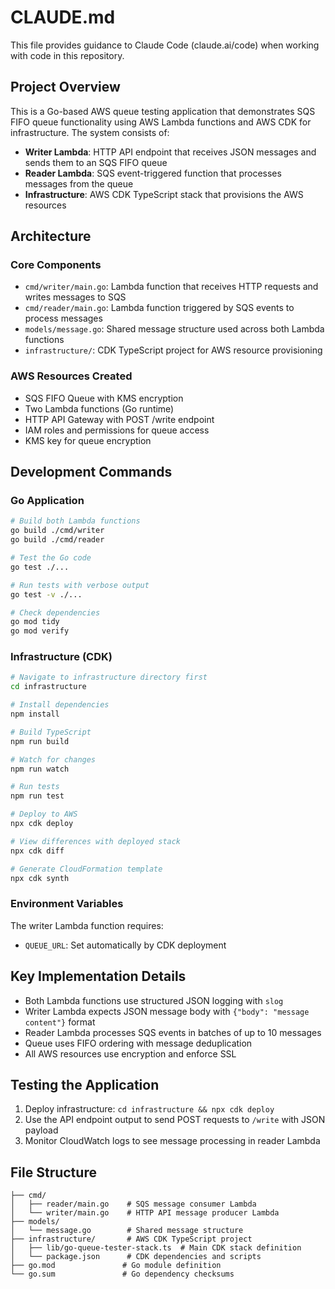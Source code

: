 # CLAUDE.md

This file provides guidance to Claude Code (claude.ai/code) when working with code in this repository.

## Project Overview

This is a Go-based AWS queue testing application that demonstrates SQS FIFO queue functionality using AWS Lambda functions and AWS CDK for infrastructure. The system consists of:

- **Writer Lambda**: HTTP API endpoint that receives JSON messages and sends them to an SQS FIFO queue
- **Reader Lambda**: SQS event-triggered function that processes messages from the queue
- **Infrastructure**: AWS CDK TypeScript stack that provisions the AWS resources

## Architecture

### Core Components

- `cmd/writer/main.go`: Lambda function that receives HTTP requests and writes messages to SQS
- `cmd/reader/main.go`: Lambda function triggered by SQS events to process messages
- `models/message.go`: Shared message structure used across both Lambda functions
- `infrastructure/`: CDK TypeScript project for AWS resource provisioning

### AWS Resources Created

- SQS FIFO Queue with KMS encryption
- Two Lambda functions (Go runtime)
- HTTP API Gateway with POST /write endpoint
- IAM roles and permissions for queue access
- KMS key for queue encryption

## Development Commands

### Go Application

```bash
# Build both Lambda functions
go build ./cmd/writer
go build ./cmd/reader

# Test the Go code
go test ./...

# Run tests with verbose output
go test -v ./...

# Check dependencies
go mod tidy
go mod verify
```

### Infrastructure (CDK)

```bash
# Navigate to infrastructure directory first
cd infrastructure

# Install dependencies
npm install

# Build TypeScript
npm run build

# Watch for changes
npm run watch

# Run tests
npm run test

# Deploy to AWS
npx cdk deploy

# View differences with deployed stack
npx cdk diff

# Generate CloudFormation template
npx cdk synth
```

### Environment Variables

The writer Lambda function requires:
- `QUEUE_URL`: Set automatically by CDK deployment

## Key Implementation Details

- Both Lambda functions use structured JSON logging with `slog`
- Writer Lambda expects JSON message body with `{"body": "message content"}` format
- Reader Lambda processes SQS events in batches of up to 10 messages
- Queue uses FIFO ordering with message deduplication
- All AWS resources use encryption and enforce SSL

## Testing the Application

1. Deploy infrastructure: `cd infrastructure && npx cdk deploy`
2. Use the API endpoint output to send POST requests to `/write` with JSON payload
3. Monitor CloudWatch logs to see message processing in reader Lambda

## File Structure

```
├── cmd/
│   ├── reader/main.go    # SQS message consumer Lambda
│   └── writer/main.go    # HTTP API message producer Lambda
├── models/
│   └── message.go        # Shared message structure
├── infrastructure/       # AWS CDK TypeScript project
│   ├── lib/go-queue-tester-stack.ts  # Main CDK stack definition
│   └── package.json      # CDK dependencies and scripts
├── go.mod               # Go module definition
└── go.sum               # Go dependency checksums
```